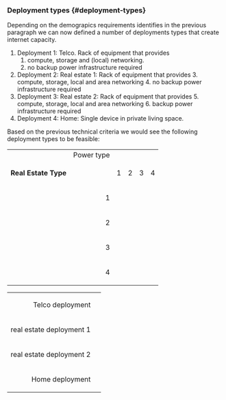 ### Deployment types {#deployment-types}

Depending on the demograpics requirements identifies in the previous paragraph we can now defined a number of deployments types that create internet capacity.



1. Deployment 1: Telco. Rack of equipment that provides
    1. compute, storage and (local) networking. 
    2. no backup power infrastructure required
2. Deployment 2: Real estate 1: Rack of equipment that provides
    3. compute, storage, local and area networking
    4. no backup power infrastructure required
3. Deployment 3: Real estate 2: Rack of equipment that provides
    5. compute, storage, local and area networking
    6. backup power infrastructure required
4. Deployment 4: Home:  Single device in private living space.

Based on the previous technical criteria we would see the following deployment types to be feasible:


<table>
  <tr>
   <td>
   </td>
   <td>Power type
   </td>
   <td colspan="4" >
   </td>
  </tr>
  <tr>
   <td><p style="text-align: right">
<strong>Real Estate Type</strong></p>

   </td>
   <td>
   </td>
   <td><p style="text-align: right">
1</p>

   </td>
   <td><p style="text-align: right">
2</p>

   </td>
   <td><p style="text-align: right">
3</p>

   </td>
   <td><p style="text-align: right">
4</p>

   </td>
  </tr>
  <tr>
   <td rowspan="4" >
   </td>
   <td><p style="text-align: right">
1</p>

   </td>
   <td>
   </td>
   <td>
   </td>
   <td>
   </td>
   <td>
   </td>
  </tr>
  <tr>
   <td><p style="text-align: right">
2</p>

   </td>
   <td>
   </td>
   <td>
   </td>
   <td>
   </td>
   <td>
   </td>
  </tr>
  <tr>
   <td><p style="text-align: right">
3</p>

   </td>
   <td>
   </td>
   <td>
   </td>
   <td>
   </td>
   <td>
   </td>
  </tr>
  <tr>
   <td><p style="text-align: right">
4</p>

   </td>
   <td>
   </td>
   <td>
   </td>
   <td>
   </td>
   <td>
   </td>
  </tr>
</table>



<table>
  <tr>
   <td><p style="text-align: right">
Telco deployment</p>

   </td>
   <td>
   </td>
  </tr>
  <tr>
   <td><p style="text-align: right">
real estate deployment 1</p>

   </td>
   <td>
   </td>
  </tr>
  <tr>
   <td><p style="text-align: right">
real estate deployment 2</p>

   </td>
   <td>
   </td>
  </tr>
  <tr>
   <td><p style="text-align: right">
Home deployment</p>

   </td>
   <td>
   </td>
  </tr>
</table>
